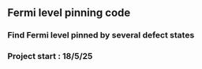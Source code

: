 ## Fermi level pinning code

### Find Fermi level pinned by several defect states 

### Project start : 18/5/25
